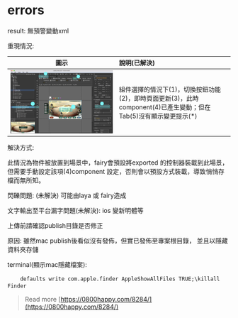 # errors

result: 無預警變動xml

重現情況:

| 圖示 | 說明\(已解決\) |
| :---: | :--- |
| ![](.gitbook/assets/bug01.jpg) | 組件選擇的情況下\(1\)，切換按鈕功能\(2\)，即時頁面更新\(3\)，此時component\(4\)已產生變動；但在Tab\(5\)沒有顯示變更提示\(\*\) |

解決方式:

此情況為物件被放置到場景中，fairy會預設將exported 的控制器裝載到此場景，但需要手動設定該項\(4\)component 設定，否則會以預設方式裝載，導致悄悄存檔而無所知。

閃礫問題: \(未解決\) 可能由laya 或 fairy造成

文字輸出至平台漏字問題\(未解決\): ios 變新明體等

上傳前請確認publish目錄是否修正

原因: 雖然mac publish後看似沒有發佈，但實已發佈至專案根目錄， 並且以隱藏資料夾存儲

terminal\(顯示mac隱藏檔案\):

```text
    defaults write com.apple.finder AppleShowAllFiles TRUE;\killall Finder
```

> Read more [https://0800happy.com/8284/](https://0800happy.com/8284/)



